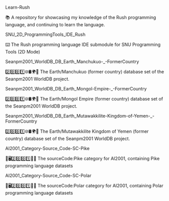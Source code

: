 
Learn-Rush

📚️ A repository for showcasing my knowledge of the Rush programming language, and continuing to learn the language. 

SNU_2D_ProgrammingTools_IDE_Rush

⌨️ The Rush programming language IDE submodule for SNU Programming Tools (2D Mode)

Seanpm2001_WorldDB_DB_Earth_Manchukuo-_-FormerCountry

2️⃣️0️⃣️0️⃣️1️⃣️🌐️🛢️🌍️🏴️ The Earth/Manchukuo (former country) database set of the Seanpm2001 WorldDB project.

Seanpm2001_WorldDB_DB_Earth_Mongol-Empire-_-FormerCountry

2️⃣️0️⃣️0️⃣️1️⃣️🌐️🛢️🌍️🏴️ The Earth/Mongol Empire (former country) database set of the Seanpm2001 WorldDB project.

Seanpm2001_WorldDB_DB_Earth_Mutawakkilite-Kingdom-of-Yemen-_-FormerCountry

2️⃣️0️⃣️0️⃣️1️⃣️🌐️🛢️🌍️🏴️ The Earth/Mutawakkilite Kingdom of Yemen (former country) database set of the Seanpm2001 WorldDB project.

AI2001_Category-Source_Code-SC-Pike

🧠️🖥️2️⃣️0️⃣️0️⃣️1️⃣️💾️📜️ The sourceCode:Pike category for AI2001, containing Pike programming language datasets

AI2001_Category-Source_Code-SC-Polar

🧠️🖥️2️⃣️0️⃣️0️⃣️1️⃣️💾️📜️ The sourceCode:Polar category for AI2001, containing Polar programming language datasets

